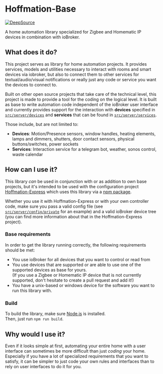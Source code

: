 # Hoffmation-Base
[![DeepSource](https://deepsource.io/gh/theimo1221/Hoffmation-Base.svg/?label=active+issues&show_trend=true&token=Ec4T7omgYOMMc4ezxv_9bHk9)](https://deepsource.io/gh/theimo1221/Hoffmation-Base/?ref=repository-badge)

A home automation library specialized for Zigbee and Homematic IP devices in combination with ioBroker.
## What does it do?
This project serves as library for home automation projects. It provides services, models and utilities necessary to interact with rooms and smart devices via iobroker, but also to connect them to other services for textual/audio/visual notifications or really just any code or service you want the devices to connect to.

Built on other open source projects that take care of the technical level, this project is made to provide a tool for the coding on the logical level. It is built as base to write automation code independent of the ioBroker user interface and currently provides support for the interaction with **devices** specified in [`src/server/devices`](src/server/devices) and **services** that can be found in [`src/server/services`](src/server/devices).

Those include, but are not limited to:

- **Devices**: Motion/Presence sensors, window handles, heating elements, lamps and dimmers, shutters, door contact sensors, physical buttons/switches, power sockets
- **Services**: Interaction service for a telegram bot, weather, sonos control, waste calendar

## How can I use it?
This library *can* be used in conjunction with or as addition to own base projects, but it's intended to be used with the configuration project [Hoffmation-Express](https://github.com/theimo1221/Hoffmation-Express) which uses this library via a [npm package](https://www.npmjs.com/package/hoffmation-base).

Whether you use it with Hoffmation-Express or with your own controller code, make sure you pass a valid config file (see [`src/server/config/private`](src/server/config/private) for an example) and a valid ioBroker device tree (you can find more information about that in the Hoffmation-Express project).

### Base requirements
In order to get the library running correctly, the following requirements should be met:
* You use ioBroker for all devices that you want to control or read from
* You use devices that are supported or are able to use one of the supported devices as base for yours.  
  (If you use a Zigbee or Homematic IP device that is not currently supported, don't hesitate to create a pull request and add it!)
* You have a unix-based or windows device for the software you want to run this library with.

### Build
To build the library, make sure [Node.js](https://nodejs.org/en/download/) is installed.  
Then, just run `npm run build`.

## Why would I use it?
Even if it looks simple at first, automating your entire home with a user interface can sometimes be more difficult than just *coding* your home.  
Especially if you have a lot of specialized requirements that you want to satisfy, it can be simpler to just code your own rules and interfaces than to rely on user interfaces to do it for you.  